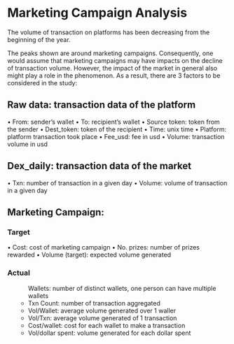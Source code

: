 # Marketing Campaign Analysis
The volume of transaction on platforms has been decreasing from the beginning of the year. 
 
The peaks shown are around marketing campaigns. Consequently, one would assume that marketing campaigns may have impacts on the decline of transaction volume. However, the impact of the market in general also might play a role in the phenomenon. As a result, there are 3 factors to be considered in the study:
 
## Raw data: transaction data of the platform
•	From: sender’s wallet
•	To: recipient’s wallet
•	Source token: token from the sender
•	Dest_token: token of the recipient
•	Time: unix time
•	Platform: platform transaction took place
•	Fee_usd: fee in usd
•	Volume: transaction volume in usd
## Dex_daily: transaction data of the market
•	Txn: number of transaction in a given day
•	Volume: volume of transaction in a given day
## Marketing Campaign:
### Target
•	Cost: cost of marketing campaign
•	No. prizes: number of prizes rewarded
•	Volume (target): expected volume generated
### Actual
<ul>
 <ul>Wallets: number of distinct wallets, one person can have multiple wallets</li>
 <li>Txn Count: number of transaction aggregated</li>
 <li>Vol/Wallet: average volume generated over 1 waller</li>
 <li>Vol/Txn: average volume generated of 1 transaction</li>
 <li>Cost/wallet: cost for each wallet to make a transaction</li>
 <li>Vol/dollar spent: volume generated for each dollar spent</li>
</ul>
